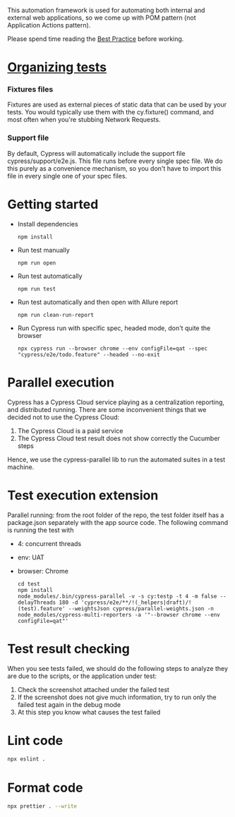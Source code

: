 This automation framework is used for automating both internal and external web applications, so we come up with POM pattern (not Application Actions pattern).

Please spend time reading the [Best Practice](https://docs.cypress.io/guides/references/best-practices)
before working.

# [Organizing tests](https://docs.cypress.io/guides/core-concepts/writing-and-organizing-tests)

### Fixtures files

Fixtures are used as external pieces of static data that can be used by your tests.
You would typically use them with the cy.fixture() command, and most often when you're stubbing Network Requests.

### Support file

By default, Cypress will automatically include the support file cypress/support/e2e.js. This file runs before every single spec file.
We do this purely as a convenience mechanism, so you don't have to import this file in every single one of your spec files.

# Getting started

- Install dependencies

  `npm install`

- Run test manually

  `npm run open`

- Run test automatically

  `npm run test`

- Run test automatically and then open with Allure report

  `npm run clean-run-report`

- Run Cypress run with specific spec, headed mode, don't quite the browser

  `npx cypress run --browser chrome --env configFile=qat --spec "cypress/e2e/todo.feature" --headed --no-exit`

# Parallel execution

Cypress has a Cypress Cloud service playing as a centralization reporting, and distributed running.
There are some inconvenient things that we decided not to use the Cypress Cloud:

1. The Cypress Cloud is a paid service
2. The Cypress Cloud test result does not show correctly the Cucumber steps

Hence, we use the cypress-parallel lib to run the automated suites in a test machine.

# Test execution extension

Parallel running: from the root folder of the repo, the test folder itself has a package.json separately with
the app source code. The following command is running the test with

- 4: concurrent threads
- env: UAT
- browser: Chrome

  ```
  cd test
  npm install
  node_modules/.bin/cypress-parallel -v -s cy:testp -t 4 -m false --delayThreads 180 -d 'cypress/e2e/**/!(_helpers|draft)/!(test).feature' --weightsJson cypress/parallel-weights.json -n node_modules/cypress-multi-reporters -a '"--browser chrome --env configFile=qat"'
  ```

# Test result checking

When you see tests failed, we should do the following steps to analyze they are due to the scripts, or the application under test:

1. Check the screenshot attached under the failed test
2. If the screenshot does not give much information, try to run only the failed test again in the debug mode
3. At this step you know what causes the test failed

# Lint code

```sh
npx eslint .
```

# Format code

```sh
npx prettier . --write
```
